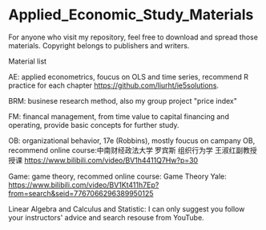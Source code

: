 # Applied_Economic_Study_Materials
For anyone who visit my repository, feel free to download and spread those materials. Copyright belongs to publishers and writers. 

Material list  

AE: applied econometrics, foucus on OLS and time series, recommend R practice for each chapter https://github.com/liurht/ie5solutions.

BRM: businese research method, also my group project "price index"

FM: financal management, from time value to capital financing and operating, provide basic concepts for further study.

OB: organizational behavior, 17e (Robbins), mostly foucus on campany OB, 
recommend online course:中南财经政法大学 罗宾斯 组织行为学 王淑红副教授授课 https://www.bilibili.com/video/BV1h4411Q7Hw?p=30 

Game: game theory, recommed online course: Game Theory Yale: https://www.bilibili.com/video/BV1Kt411h7Ep?from=search&seid=7767066296389950125

Linear Algebra and Calculus and Statistic: I can only suggest you follow your instructors' advice and search resouse from YouTube.
